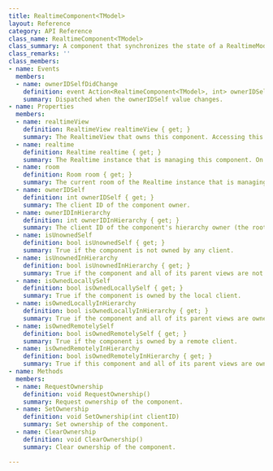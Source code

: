 ```yaml
---
title: RealtimeComponent<TModel>
layout: Reference
category: API Reference
class_name: RealtimeComponent<TModel>
class_summary: A component that synchronizes the state of a RealtimeModel to/from an object in the scene.
class_remarks: ''
class_members:
- name: Events
  members:
  - name: ownerIDSelfDidChange
    definition: event Action<RealtimeComponent<TModel>, int> ownerIDSelfDidChange
    summary: Dispatched when the ownerIDSelf value changes.
- name: Properties
  members:
  - name: realtimeView
    definition: RealtimeView realtimeView { get; }
    summary: The RealtimeView that owns this component. Accessing this property before Start is unreliable.
  - name: realtime
    definition: Realtime realtime { get; }
    summary: The Realtime instance that is managing this component. On prefab views, this property is available after Awake. On scene views or their children, this is not available until Start.
  - name: room
    definition: Room room { get; }
    summary: The current room of the Realtime instance that is managing this component. This might be null if the Realtime instance hasn't connected yet. Accessing this property before Start is unreliable.
  - name: ownerIDSelf
    definition: int ownerIDSelf { get; }
    summary: The client ID of the component owner.
  - name: ownerIDInHierarchy
    definition: int ownerIDInHierarchy { get; }
    summary: The client ID of the component's hierarchy owner (the root owner of the component).
  - name: isUnownedSelf
    definition: bool isUnownedSelf { get; }
    summary: True if the component is not owned by any client.
  - name: isUnownedInHierarchy
    definition: bool isUnownedInHierarchy { get; }
    summary: True if the component and all of its parent views are not owned by any client.
  - name: isOwnedLocallySelf
    definition: bool isOwnedLocallySelf { get; }
    summary: True if the component is owned by the local client.
  - name: isOwnedLocallyInHierarchy
    definition: bool isOwnedLocallyInHierarchy { get; }
    summary: True if the component and all of its parent views are owned by the local client.
  - name: isOwnedRemotelySelf
    definition: bool isOwnedRemotelySelf { get; }
    summary: True if the component is owned by a remote client.
  - name: isOwnedRemotelyInHierarchy
    definition: bool isOwnedRemotelyInHierarchy { get; }
    summary: True if this component and all of its parent views are owned by a remote client.
- name: Methods
  members:
  - name: RequestOwnership
    definition: void RequestOwnership()
    summary: Request ownership of the component.
  - name: SetOwnership
    definition: void SetOwnership(int clientID)
    summary: Set ownership of the component.
  - name: ClearOwnership
    definition: void ClearOwnership()
    summary: Clear ownership of the component.

---
```

